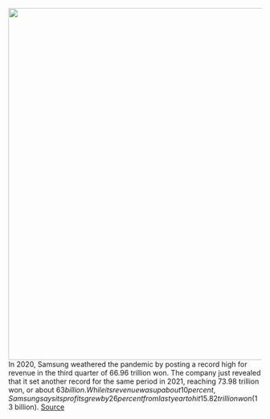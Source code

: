<img src='https://cdn.vox-cdn.com/thumbor/0Bu8AqAJOOZaMTgGoZgqRioUo0Y=/266x77:2905x1805/1200x800/filters:focal(1296x691:1776x1171)/cdn.vox-cdn.com/uploads/chorus_image/image/70055023/dseifert_4711_samsung_z_flip_3_25.0.jpg' width='700px' /><br/>
In 2020, Samsung weathered the pandemic by posting a record high for revenue in the third quarter of 66.96 trillion won. The company just revealed that it set another record for the same period in 2021, reaching 73.98 trillion won, or about $63 billion. While its revenue was up about 10 percent, Samsung says its profits grew by 26 percent from last year to hit 15.82 trillion won ($13 billion).
<a href='https://www.theverge.com/2021/10/27/22749880/samsung-q3-2021-earnings-record-revenue-memory-mobile'> Source <a/>